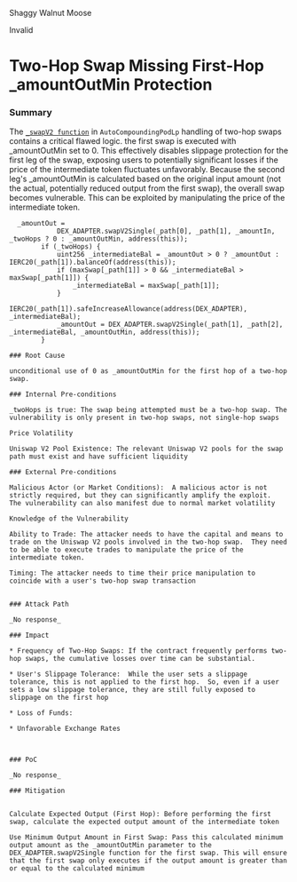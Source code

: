 Shaggy Walnut Moose

Invalid

# Two-Hop Swap Missing First-Hop _amountOutMin Protection

### Summary


The [`_swapV2 function`](https://github.com/sherlock-audit/2025-01-peapods-finance/blob/main/contracts/contracts/AutoCompoundingPodLp.sol#L368) in `AutoCompoundingPodLp` handling of two-hop swaps contains a critical flawed logic.  the first swap is executed with _amountOutMin set to 0. This effectively disables slippage protection for the first leg of the swap, exposing users to potentially significant losses if the price of the intermediate token fluctuates unfavorably.  Because the second leg's _amountOutMin is calculated based on the original input amount (not the actual, potentially reduced output from the first swap), the overall swap becomes vulnerable.  This can be exploited by manipulating the price of the intermediate token.

```
  _amountOut =
            DEX_ADAPTER.swapV2Single(_path[0], _path[1], _amountIn, _twoHops ? 0 : _amountOutMin, address(this));
        if (_twoHops) {
            uint256 _intermediateBal = _amountOut > 0 ? _amountOut : IERC20(_path[1]).balanceOf(address(this));
            if (maxSwap[_path[1]] > 0 && _intermediateBal > maxSwap[_path[1]]) {
                _intermediateBal = maxSwap[_path[1]];
            }
            IERC20(_path[1]).safeIncreaseAllowance(address(DEX_ADAPTER), _intermediateBal);
            _amountOut = DEX_ADAPTER.swapV2Single(_path[1], _path[2], _intermediateBal, _amountOutMin, address(this));
        }

### Root Cause

unconditional use of 0 as _amountOutMin for the first hop of a two-hop swap.

### Internal Pre-conditions

_twoHops is true: The swap being attempted must be a two-hop swap. The vulnerability is only present in two-hop swaps, not single-hop swaps

Price Volatility

Uniswap V2 Pool Existence: The relevant Uniswap V2 pools for the swap path must exist and have sufficient liquidity

### External Pre-conditions

Malicious Actor (or Market Conditions):  A malicious actor is not strictly required, but they can significantly amplify the exploit.  The vulnerability can also manifest due to normal market volatility

Knowledge of the Vulnerability

Ability to Trade: The attacker needs to have the capital and means to trade on the Uniswap V2 pools involved in the two-hop swap.  They need to be able to execute trades to manipulate the price of the intermediate token.

Timing: The attacker needs to time their price manipulation to coincide with a user's two-hop swap transaction


### Attack Path

_No response_

### Impact

* Frequency of Two-Hop Swaps: If the contract frequently performs two-hop swaps, the cumulative losses over time can be substantial.

* User's Slippage Tolerance:  While the user sets a slippage tolerance, this is not applied to the first hop.  So, even if a user sets a low slippage tolerance, they are still fully exposed to slippage on the first hop

* Loss of Funds:

* Unfavorable Exchange Rates



### PoC

_No response_

### Mitigation


Calculate Expected Output (First Hop): Before performing the first swap, calculate the expected output amount of the intermediate token

Use Minimum Output Amount in First Swap: Pass this calculated minimum output amount as the _amountOutMin parameter to the DEX_ADAPTER.swapV2Single function for the first swap. This will ensure that the first swap only executes if the output amount is greater than or equal to the calculated minimum

